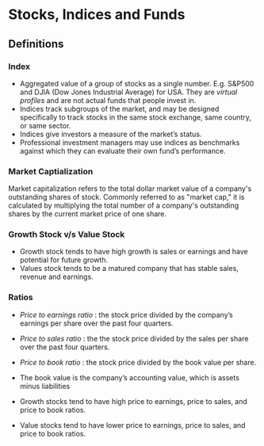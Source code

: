 # Stocks, Indices and Funds

## Definitions

### Index 
* Aggregated value of a group of stocks as a single number. E.g. S&P500 and DJIA (Dow Jones Industrial Average) for USA. They are *virtual profiles* and are not actual funds that people invest in.
* Indices track subgroups of the market, and may be designed specifically to track stocks in the same stock exchange, same country, or same sector.
* Indices give investors a measure of the market’s status.
* Professional investment managers may use indices as benchmarks against which they can evaluate their own fund’s performance.

### Market Captialization

Market capitalization refers to the total dollar market value of a company's outstanding shares of stock. Commonly referred to as "market cap," it is calculated by multiplying the total number of a company's outstanding shares by the current market price of one share.

### Growth Stock v/s Value Stock

* Growth stock tends to have high growth is sales or earnings and have potential for future growth.
* Values stock tends to be a matured company that has stable sales, revenue and earnings.

### Ratios

* *Price to earnings ratio* : the stock price divided by the company’s earnings per share over the past four quarters. 
* *Price to sales ratio* : the the stock price divided by the sales per share over the past four quarters.
* *Price to book ratio* : the stock price divided by the book value per share.

* The book value is the company’s accounting value, which is assets minus liabilities

* Growth stocks tend to have high price to earnings, price to sales, and price to book ratios.
* Value stocks tend to have lower price to earnings, price to sales, and price to book ratios.

